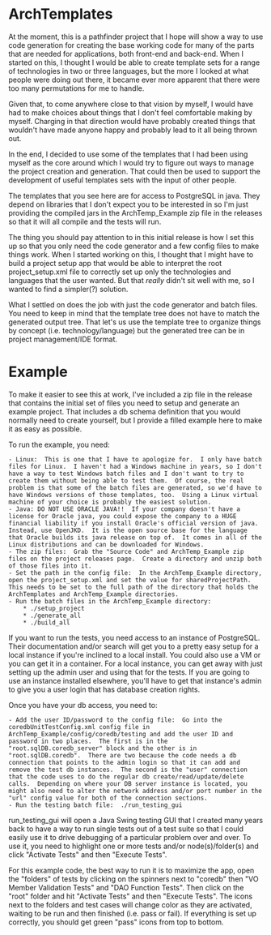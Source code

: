 # ArchTemplates

At the moment, this is a pathfinder project that I hope will show a way to use code generation for creating the base working code for many of the parts that are needed for applications, both front-end and back-end.  When I started on this, I thought I would be able to create template sets for a range of technologies in two or three languages, but the more I looked at what people were doing out there, it became ever more apparent that there were too many permutations for me to handle.

Given that, to come anywhere close to that vision by myself, I would have had to make choices about things that I don't feel comfortable making by myself.  Charging in that direction would have probably created things that wouldn't have made anyone happy and probably lead to it all being thrown out.

In the end, I decided to use some of the templates that I had been using myself as the core around which I would try to figure out ways to manage the project creation and generation.   That could then be used to support the development of useful templates sets with the input of other people.

The templates that you see here are for access to PostgreSQL in java.  They depend on libraries that I don't expect you to be interested in so I'm just providing the compiled jars in the ArchTemp_Example zip file in the releases so that it will all compile and the tests will run.

The thing you should pay attention to in this initial release is how I set this up so that you only need the code generator and a few config files to make things work.  When I started working on this, I thought that I might have to build a project setup app that would be able to interpret the root project_setup.xml file to correctly set up only the technologies and languages that the user wanted.  But that *really* didn't sit well with me, so I wanted to find a simpler(?) solution.

What I settled on does the job with just the code generator and batch files.  You need to keep in mind that the template tree does not have to match the generated output tree.  That let's us use the template tree to organize things by concept (i.e. technology/language) but the generated tree can be in project management/IDE format.

# Example

To make it easier to see this at work, I've included a zip file in the release that contains the initial set of files you need to setup and generate an example project.  That includes a db schema definition that you would normally need to create yourself, but I provide a filled example here to make it as easy as possible.

To run the example, you need:

	- Linux:  This is one that I have to apologize for.  I only have batch files for Linux.  I haven't had a Windows machine in years, so I don't have a way to test Windows batch files and I don't want to try to create them without being able to test them.  Of course, the real problem is that some of the batch files are generated, so we'd have to have Windows versions of those templates, too.  Using a Linux virtual machine of your choice is probably the easiest solution.
	- Java: DO NOT USE ORACLE JAVA!!  If your company doesn't have a license for Oracle java, you could expose the company to a HUGE financial liability if you install Oracle's official version of java.  Instead, use OpenJKD.  It is the open source base for the language that Oracle builds its java release on top of.  It comes in all of the Linux distributions and can be downloaded for Windows.
	- The zip files:  Grab the "Source Code" and ArchTemp_Example zip files on the project releases page.  Create a directory and unzip both of those files into it.
	- Set the path in the config file:  In the ArchTemp_Example directory, open the project_setup.xml and set the value for sharedProjectPath.  This needs to be set to the full path of the directory that holds the ArchTemplates and ArchTemp_Example directories.
	- Run the batch files in the ArchTemp_Example directory:
		* ./setup_project
		* ./generate_all
		* ./build_all

If you want to run the tests, you need access to an instance of PostgreSQL.  Their documentation and/or search will get you to a pretty easy setup for a local instance if you're inclined to a local install.  You could also use a VM or you can get it in a container.  For a local instance, you can get away with just setting up the admin user and using that for the tests.  If you are going to use an instance installed elsewhere, you'll have to get that instance's admin to give you a user login that has database creation rights.

Once you have your db access, you need to:

	- Add the user ID/password to the config file:  Go into the coredbUnitTestConfig.xml config file in ArchTemp_Example/config/coredb/testing and add the user ID and password in two places.  The first is in the "root.sqlDB.coredb_server" block and the other is in "root.sqlDB.coredb".  There are two because the code needs a db connection that points to the admin login so that it can add and remove the test db instances.  The second is the "user" connection that the code uses to do the regular db create/read/update/delete calls.  Depending on where your DB server instance is located, you might also need to alter the network address and/or port number in the "url" config value for both of the connection sections.
	- Run the testing batch file:  ./run_testing_gui

run_testing_gui will open a Java Swing testing GUI that I created many years back to have a way to run single tests out of a test suite so that I could easily use it to drive debugging of a particular problem over and over.  To use it, you need to highlight one or more tests and/or node(s)/folder(s) and click "Activate Tests" and then "Execute Tests".

For this example code, the best way to run it is to maximize the app, open the "folders" of tests by clicking on the spinners next to "coredb" then "VO Member Validation Tests" and "DAO Function Tests".  Then click on the "root" folder and hit "Activate Tests" and then "Execute Tests".  The icons next to the folders and test cases will change color as they are activated, waiting to be run and then finished (i.e. pass or fail).  If everything is set up correctly, you should get green "pass" icons from top to bottom.


